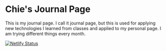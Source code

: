 # Chie's Journal Page
This is my journal page. I call it journal page, but this is used for applying new technologies I learned from classes and applied to my personal page. I am trying different things every month.

[![Netlify Status](https://api.netlify.com/api/v1/badges/29bff47f-450c-4d17-9846-bdb0779c856a/deploy-status)](https://app.netlify.com/sites/cs-journal-nss/deploys)
